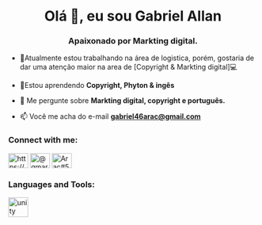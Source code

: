 <h1 align="center">Olá 👋, eu sou Gabriel Allan</h1>
<h3 align="center">Apaixonado por Markting digital.</h3>

- 🚉Atualmente estou trabalhando na área de logistica, porém, gostaria de dar uma atenção maior na area de [Copyright & Markting digital]💻

- 🌱Estou aprendendo **Copyright, Phyton & ingês**

- 💬 Me pergunte sobre **Markting digital, copyright e português.**

- 📫 Você me acha do e-mail **gabriel46arac@gmail.com**

<h3 align="left">Connect with me:</h3>
<p align="left">
<a href="https://fb.com/https://www.facebook.com/gabriel.allan.9085/" target="blank"><img align="center" src="https://raw.githubusercontent.com/rahuldkjain/github-profile-readme-generator/master/src/images/icons/Social/facebook.svg" alt="https://www.facebook.com/gabriel.allan.9085/" height="30" width="40" /></a>
<a href="https://instagram.com/@gmarkting" target="blank"><img align="center" src="https://raw.githubusercontent.com/rahuldkjain/github-profile-readme-generator/master/src/images/icons/Social/instagram.svg" alt="@gmarkting" height="30" width="40" /></a>
<a href="https://discord.gg/Arac#5975" target="blank"><img align="center" src="https://raw.githubusercontent.com/rahuldkjain/github-profile-readme-generator/master/src/images/icons/Social/discord.svg" alt="Arac#5975" height="30" width="40" /></a>
</p>

<h3 align="left">Languages and Tools:</h3>
<p align="left"> <a href="https://unity.com/" target="_blank" rel="noreferrer"> <img src="https://www.vectorlogo.zone/logos/unity3d/unity3d-icon.svg" alt="unity" width="40" height="40"/> </a> </p>
